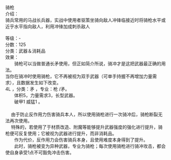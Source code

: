 <title>骑枪</title>
<meta name="GENERATOR" content="WinCHM">
<meta http-equiv="Content-Type" content="text/html; charset=gb2312">
<br>骑枪
<br>介绍：
<br>    骑兵常用的马战长兵器，实战中使用者驱策坐骑向敌人冲锋临接近时将骑枪水平或近乎水平指向敌人，利用冲锋加成刺杀敌人
<br>
<br>等级：-
<br>分数：125
<br>分类：武器＆消耗品
<br>效果：
<br>　　骑枪可以当做普通长矛使用，但正如简介所说，骑冲才是这把武器最正确的用法。
<br>    当你在骑冲时使用骑枪，它不再被视为双手武器（可单手持握不再增加力量需求），且数据发生如下改变。
<br>    4L ，分类：矛  ，专业：枪 /矛。
<br>　　体积5，力量需求3，长型武器。
<br>　　破甲1 威猛1 。
<br>　　
<br>　    由于防止反作用力伤害骑兵本人，所以使用骑枪进行一次骑冲后，骑枪断裂无法再次使用。
<br>　    特殊的，若使用了于材质改造、附魔等能够提升武器强度的强化进行提升，骑枪便可反复使用；它被视为武器进行提升，而非消耗品。
<br>　　作为代价，反作用力会伤害骑兵本身，且使用难度本身得到了提升。
<br>　　此时，骑枪被变为异种武器，专业为骑枪；每次使用骑枪进行骑冲攻击，都会使自身承受1点不可豁免冲击伤害。
<br>
